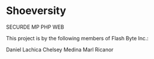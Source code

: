 # Shoeversity

SECURDE MP PHP WEB

This project is by the following members of Flash Byte Inc.:

Daniel Lachica
Chelsey Medina
Marl Ricanor



